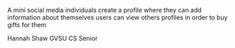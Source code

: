A mini social media
individuals create a profile where they can add information about themselves
users can view others profiles in order to buy gifts for them


Hannah Shaw
GVSU CS Senior
